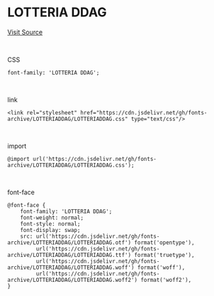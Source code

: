 # LOTTERIA DDAG

[Visit Source](https://www.lotteriafont.com/)

&nbsp;

CSS

```
font-family: 'LOTTERIA DDAG';
```

&nbsp;

link

```
<link rel="stylesheet" href="https://cdn.jsdelivr.net/gh/fonts-archive/LOTTERIADDAG/LOTTERIADDAG.css" type="text/css"/>
```

&nbsp;

import

```
@import url('https://cdn.jsdelivr.net/gh/fonts-archive/LOTTERIADDAG/LOTTERIADDAG.css');
```

&nbsp;

font-face

```
@font-face {
    font-family: 'LOTTERIA DDAG';
    font-weight: normal;
    font-style: normal;
    font-display: swap;
    src: url('https://cdn.jsdelivr.net/gh/fonts-archive/LOTTERIADDAG/LOTTERIADDAG.otf') format('opentype'),
         url('https://cdn.jsdelivr.net/gh/fonts-archive/LOTTERIADDAG/LOTTERIADDAG.ttf') format('truetype'),
         url('https://cdn.jsdelivr.net/gh/fonts-archive/LOTTERIADDAG/LOTTERIADDAG.woff') format('woff'),
         url('https://cdn.jsdelivr.net/gh/fonts-archive/LOTTERIADDAG/LOTTERIADDAG.woff2') format('woff2'),
}
```
